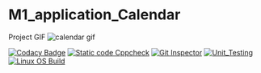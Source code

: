 
# M1_application_Calendar
Project GIF
![calendar gif](https://user-images.githubusercontent.com/94223070/143243382-4360caa2-dbec-449d-9f24-0dab62114d64.gif)

[![Codacy Badge](https://app.codacy.com/project/badge/Grade/1bc5ca0a77d64fbba3391f070713c7c6)](https://www.codacy.com/gh/Ramanpreet2710/M1_application_Calendar/dashboard?utm_source=github.com&amp;utm_medium=referral&amp;utm_content=Ramanpreet2710/M1_application_Calendar&amp;utm_campaign=Badge_Grade)
[![Static code Cppcheck](https://github.com/Ramanpreet2710/M1_application_Calendar/actions/workflows/windows.yml/badge.svg)](https://github.com/Ramanpreet2710/M1_application_Calendar/actions/workflows/windows.yml)
[![Git Inspector](https://github.com/Ramanpreet2710/M1_application_Calendar/actions/workflows/gitinspector.yml/badge.svg)](https://github.com/Ramanpreet2710/M1_application_Calendar/actions/workflows/gitinspector.yml)
[![Unit_Testing](https://github.com/Ramanpreet2710/M1_application_Calendar/actions/workflows/unity.yml/badge.svg)](https://github.com/Ramanpreet2710/M1_application_Calendar/actions/workflows/unity.yml)
[![Linux OS Build](https://github.com/Ramanpreet2710/M1_application_Calendar/actions/workflows/Linux%20OS%20Build.yml/badge.svg)](https://github.com/Ramanpreet2710/M1_application_Calendar/actions/workflows/Linux%20OS%20Build.yml)
